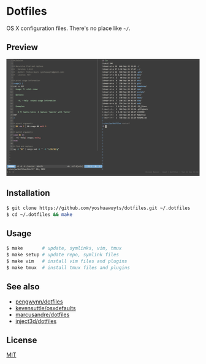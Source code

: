 # Dotfiles
OS X configuration files. There's no place like `~/`.

## Preview
![tmux split](./src/screenshot.png)

## Installation
```sh
$ git clone https://github.com/yoshuawuyts/dotfiles.git ~/.dotfiles
$ cd ~/.dotfiles && make
```

## Usage
```sh
$ make       # update, symlinks, vim, tmux
$ make setup # update repo, symlink files
$ make vim   # install vim files and plugins
$ make tmux  # install tmux files and plugins
```

## See also
- [pengwynn/dotfiles](https://github.com/pengwynn/dotfiles)
- [kevensuttle/osxdefaults](https://github.com/kevinSuttle/OSXDefaults/blob/master/.osx)
- [marcusandre/dotfiles](https://github.com/marcusandre/dotfiles)
- [inject3d/dotfiles](https://github.com/inject3d/dotfiles)

## License
[MIT](https://tldrlegal.com/license/mit-license)
